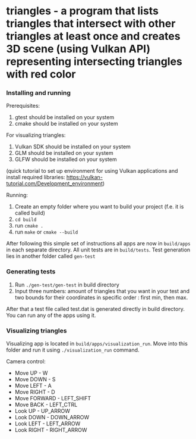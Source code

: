 # triangles - a program that lists triangles that intersect with other triangles at least once and creates 3D scene (using Vulkan API) representing intersecting triangles with red color

### Installing and running 

Prerequisites:
1) gtest should be installed on your system
2) cmake should be installed on your system

For visualizing triangles:
1) Vulkan SDK should be installed on your system
2) GLM should be installed on your system
3) GLFW should be installed on your system

(quick tutorial to set up environment for using Vulkan applications and install required libraries: https://vulkan-tutorial.com/Development_environment)

Running:
1. Create an empty folder where you want to build your project (f.e. it is called build)
2. `cd build`
3. run `cmake . `
4. run `make` or `cmake --build`

After following this simple set of instructions all apps are now in `build/apps` in each separate directory. All unit tests are in `build/tests`. Test generation lies in another folder
called `gen-test`

### Generating tests

1. Run `./gen-test/gen-test` in build directory
2. Input three numbers: amount of triangles that you want in your test and two bounds for their coordinates in specific order : first min, then max.

After that a test file called test.dat is generated directly in build directory. You can run any of the apps using it.

### Visualizing triangles
Visualizing app is located in `build/apps/visualization_run`. Move into this folder and run it using `./visualization_run` command.

Camera control:
- Move UP       - W
- Move DOWN     - S 
- Move LEFT     - A
- Move RIGHT    - D
- Move FORWARD  - LEFT_SHIFT
- Move BACK     - LEFT_CTRL
- Look UP       - UP_ARROW
- Look DOWN     - DOWN_ARROW 
- Look LEFT     - LEFT_ARROW
- Look RIGHT    - RIGHT_ARROW